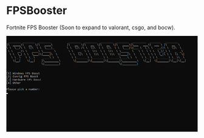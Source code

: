 # FPSBooster
Fortnite FPS Booster (Soon to expand to valorant, csgo, and bocw).

![](screenshots/fpsimage.png)


